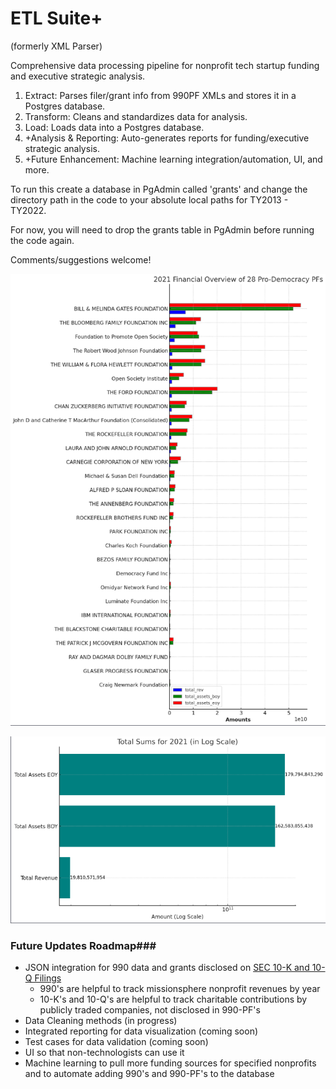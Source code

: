# ETL Suite+ 
(formerly XML Parser)

Comprehensive data processing pipeline for nonprofit tech startup funding and executive strategic analysis.
1. Extract: Parses filer/grant info from 990PF XMLs and stores it in a Postgres database.
2. Transform: Cleans and standardizes data for analysis.
3. Load: Loads data into a Postgres database.
4. +Analysis & Reporting: Auto-generates reports for funding/executive strategic analysis.
5. +Future Enhancement: Machine learning integration/automation, UI, and more.

To run this create a database in PgAdmin called 'grants' 
and change the directory path in the code to your absolute local paths for TY2013 - TY2022. 

For now, you will need to drop the grants table in PgAdmin before running the code again.

Comments/suggestions welcome!

![2021 Revenue by PF](https://github.com/RacheleRice/990PF_XML_Parser/blob/main/Images/PF1.png)

![2021 Revenue Total Sums](https://github.com/RacheleRice/990PF_XML_Parser/blob/main/Images/PF2.png)

### Future Updates Roadmap###
* JSON integration for 990 data and grants disclosed on [SEC 10-K and 10-Q Filings](https://www.sec.gov/edgar/searchedgar/companysearch.html)
    * 990's are helpful to track missionsphere nonprofit revenues by year
    * 10-K's and 10-Q's are helpful to track charitable contributions by publicly traded companies, not disclosed in 990-PF's
* Data Cleaning methods (in progress)
* Integrated reporting for data visualization (coming soon)
* Test cases for data validation (coming soon)
* UI so that non-technologists can use it 
* Machine learning to pull more funding sources for specified nonprofits and to automate adding 990's and 990-PF's to the database



